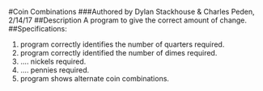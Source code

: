 #Coin Combinations
###Authored by Dylan Stackhouse & Charles Peden, 2/14/17
##Description
A program to give the correct amount of change.
##Specifications:
1. program correctly identifies the number of quarters required.
2. program correctly identified the number of dimes required.
3. .... nickels required.
4. .... pennies required.
5. program shows alternate coin combinations.
